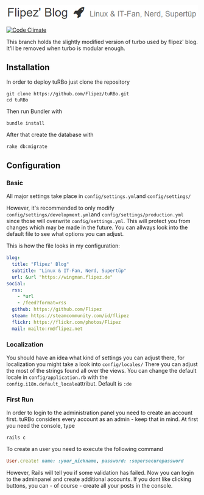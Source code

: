 ![Flipez' Blog](https://github.com/Flipez/tuRBo/blob/blog.flipez.de/slogan.png?raw=true "Flipez' Blog")

[![Code Climate](https://codeclimate.com/github/Flipez/tuRBo/badges/gpa.svg)](https://codeclimate.com/github/Flipez/tuRBo)

This branch holds the slightly modified version of turbo used by flipez' blog.
It'll be removed when turbo is modular enough.

## Installation

In order to deploy tuRBo just clone the repository
```
git clone https://github.com/Flipez/tuRBo.git
cd tuRBo
```

Then run Bundler with
```
bundle install
```

After that create the database with
```
rake db:migrate
```

## Configuration
### Basic
All major settings take place in `config/settings.yml`and `config/settings/`

However, it's recommended to only modify `config/settings/development.yml`and `config/settings/production.yml` since those will overwrite `config/settings.yml`. This will protect you from changes which may be made in the future. You can allways look into the default file to see what options you can adjust.

This is how the file looks in my configuration: 

```yaml
blog:
  title: "Flipez' Blog"
  subtitle: "Linux & IT-Fan, Nerd, Supertüp"
  url: &url "https://wingman.flipez.de"
social:
  rss:
    - *url
    - /feed?format=rss
  github: https://github.com/Flipez
  steam: https://steamcommunity.com/id/flipez
  flickr: https://flickr.com/photos/Flipez
  mail: mailto:rm@flipez.net
```

### Localization
You should have an idea what kind of settings you can adjust there, for localization you might take a look into `config/locales/`
There you can adjust the most of the strings found all over the views. You can change the default locale in `config/application.rb` with the `config.i18n.default_locale`attribut. Default is `:de`

### First Run
In order to login to the administration panel you need to create an account first. tuRBo considers every account as an admin - keep that in mind.
At first you need the console, type
```
rails c
```
To create an user you need to execute the following command
```ruby
User.create! name: :your_nickname, password: :supersecurepassword
```
However, Rails will tell you if some validation has failed. Now you can login to the adminpanel and create additional accounts. If you dont like clicking buttons, you can - of course - create all your posts in the console.

